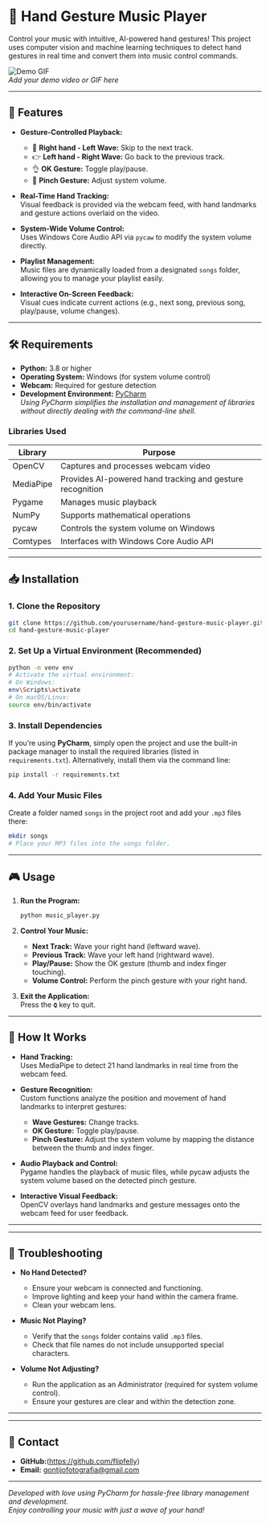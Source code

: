 
# 🎵 Hand Gesture Music Player

Control your music with intuitive, AI-powered hand gestures! This project uses computer vision and machine learning techniques to detect hand gestures in real time and convert them into music control commands.

![Demo GIF](https://via.placeholder.com/640x480.png?text=Demo+GIF+Placeholder)  
*Add your demo video or GIF here*

---

## 🚀 Features

- **Gesture-Controlled Playback:**
  - 👋 **Right hand - Left Wave:** Skip to the next track.
  - 👉 **Left hand - Right Wave:** Go back to the previous track.
  - 👌 **OK Gesture:** Toggle play/pause.
  - 🤏 **Pinch Gesture:** Adjust system volume.

- **Real-Time Hand Tracking:**  
  Visual feedback is provided via the webcam feed, with hand landmarks and gesture actions overlaid on the video.

- **System-Wide Volume Control:**  
  Uses Windows Core Audio API via `pycaw` to modify the system volume directly.

- **Playlist Management:**  
  Music files are dynamically loaded from a designated `songs` folder, allowing you to manage your playlist easily.

- **Interactive On-Screen Feedback:**  
  Visual cues indicate current actions (e.g., next song, previous song, play/pause, volume changes).

---

## 🛠️ Requirements

- **Python:** 3.8 or higher
- **Operating System:** Windows (for system volume control)
- **Webcam:** Required for gesture detection
- **Development Environment:** [PyCharm](https://www.jetbrains.com/pycharm/)  
  *Using PyCharm simplifies the installation and management of libraries without directly dealing with the command-line shell.*

### Libraries Used

| Library          | Purpose                                        |
|------------------|------------------------------------------------|
| OpenCV           | Captures and processes webcam video            |
| MediaPipe        | Provides AI-powered hand tracking and gesture recognition |
| Pygame           | Manages music playback                         |
| NumPy            | Supports mathematical operations               |
| pycaw            | Controls the system volume on Windows          |
| Comtypes         | Interfaces with Windows Core Audio API         |

---

## 📥 Installation

### 1. Clone the Repository
```bash
git clone https://github.com/yourusername/hand-gesture-music-player.git
cd hand-gesture-music-player
```

### 2. Set Up a Virtual Environment (Recommended)
```bash
python -m venv env
# Activate the virtual environment:
# On Windows:
env\Scripts\activate
# On macOS/Linux:
source env/bin/activate
```

### 3. Install Dependencies
If you’re using **PyCharm**, simply open the project and use the built-in package manager to install the required libraries (listed in `requirements.txt`). Alternatively, install them via the command line:
```bash
pip install -r requirements.txt
```

### 4. Add Your Music Files
Create a folder named `songs` in the project root and add your `.mp3` files there:
```bash
mkdir songs
# Place your MP3 files into the songs folder.
```

---

## 🎮 Usage

1. **Run the Program:**
   ```bash
   python music_player.py
   ```

2. **Control Your Music:**
   - **Next Track:** Wave your right hand (leftward wave).
   - **Previous Track:** Wave your left hand (rightward wave).
   - **Play/Pause:** Show the OK gesture (thumb and index finger touching).
   - **Volume Control:** Perform the pinch gesture with your right hand.

3. **Exit the Application:**  
   Press the **`Q`** key to quit.

---

## 🧠 How It Works

- **Hand Tracking:**  
  Uses MediaPipe to detect 21 hand landmarks in real time from the webcam feed.

- **Gesture Recognition:**  
  Custom functions analyze the position and movement of hand landmarks to interpret gestures:
  - **Wave Gestures:** Change tracks.
  - **OK Gesture:** Toggle play/pause.
  - **Pinch Gesture:** Adjust the system volume by mapping the distance between the thumb and index finger.

- **Audio Playback and Control:**  
  Pygame handles the playback of music files, while pycaw adjusts the system volume based on the detected pinch gesture.

- **Interactive Visual Feedback:**  
  OpenCV overlays hand landmarks and gesture messages onto the webcam feed for user feedback.

---

---

## 🚨 Troubleshooting

- **No Hand Detected?**
  - Ensure your webcam is connected and functioning.
  - Improve lighting and keep your hand within the camera frame.
  - Clean your webcam lens.

- **Music Not Playing?**
  - Verify that the `songs` folder contains valid `.mp3` files.
  - Check that file names do not include unsupported special characters.

- **Volume Not Adjusting?**
  - Run the application as an Administrator (required for system volume control).
  - Ensure your gestures are clear and within the detection zone.

---


---

## 📧 Contact

- **GitHub:**(https://github.com/flipfelly)
- **Email:** gontijofotografia@gmail.com

---

*Developed with love using PyCharm for hassle-free library management and development.*  
*Enjoy controlling your music with just a wave of your hand!*
